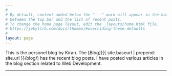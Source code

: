 ```yaml
---
#
# By default, content added below the "---" mark will appear in the home page
# between the top bar and the list of recent posts.
# To change the home page layout, edit the _layouts/home.html file.
# https://jekyllrb.com/docs/themes/#overriding-theme-defaults
#
layout: page
---
```


This is the personel blog by Kiran. The [Blog]({{ site.baseurl | prepend: site.url }}/blog/) has the recent blog posts. I have posted various articles in the blog section related to Web Development.

 <!-- The [source](https://github.com/oinam/oinam-jekyll) is hosted on Github and you can [download](https://github.# com/oinam/oinam-jekyll/archive/refs/heads/main.zip) a zipped version of the source code. -->

---
